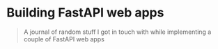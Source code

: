 # Building FastAPI web apps
> A journal of random stuff I got in touch with while implementing a couple of FastAPI web apps

